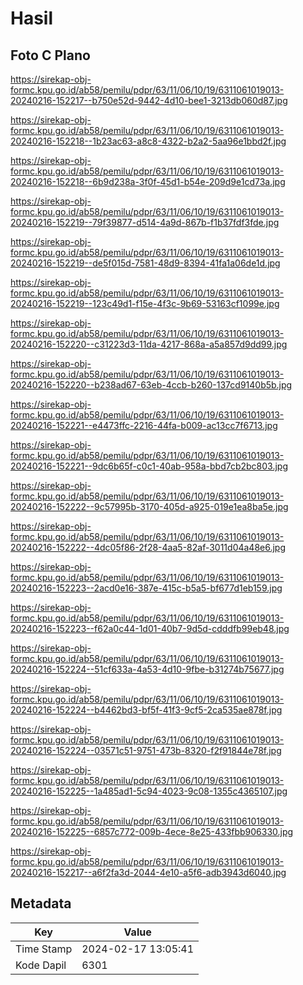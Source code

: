 # Hasil

## Foto C Plano

https://sirekap-obj-formc.kpu.go.id/ab58/pemilu/pdpr/63/11/06/10/19/6311061019013-20240216-152217--b750e52d-9442-4d10-bee1-3213db060d87.jpg

https://sirekap-obj-formc.kpu.go.id/ab58/pemilu/pdpr/63/11/06/10/19/6311061019013-20240216-152218--1b23ac63-a8c8-4322-b2a2-5aa96e1bbd2f.jpg

https://sirekap-obj-formc.kpu.go.id/ab58/pemilu/pdpr/63/11/06/10/19/6311061019013-20240216-152218--6b9d238a-3f0f-45d1-b54e-209d9e1cd73a.jpg

https://sirekap-obj-formc.kpu.go.id/ab58/pemilu/pdpr/63/11/06/10/19/6311061019013-20240216-152219--79f39877-d514-4a9d-867b-f1b37fdf3fde.jpg

https://sirekap-obj-formc.kpu.go.id/ab58/pemilu/pdpr/63/11/06/10/19/6311061019013-20240216-152219--de5f015d-7581-48d9-8394-41fa1a06de1d.jpg

https://sirekap-obj-formc.kpu.go.id/ab58/pemilu/pdpr/63/11/06/10/19/6311061019013-20240216-152219--123c49d1-f15e-4f3c-9b69-53163cf1099e.jpg

https://sirekap-obj-formc.kpu.go.id/ab58/pemilu/pdpr/63/11/06/10/19/6311061019013-20240216-152220--c31223d3-11da-4217-868a-a5a857d9dd99.jpg

https://sirekap-obj-formc.kpu.go.id/ab58/pemilu/pdpr/63/11/06/10/19/6311061019013-20240216-152220--b238ad67-63eb-4ccb-b260-137cd9140b5b.jpg

https://sirekap-obj-formc.kpu.go.id/ab58/pemilu/pdpr/63/11/06/10/19/6311061019013-20240216-152221--e4473ffc-2216-44fa-b009-ac13cc7f6713.jpg

https://sirekap-obj-formc.kpu.go.id/ab58/pemilu/pdpr/63/11/06/10/19/6311061019013-20240216-152221--9dc6b65f-c0c1-40ab-958a-bbd7cb2bc803.jpg

https://sirekap-obj-formc.kpu.go.id/ab58/pemilu/pdpr/63/11/06/10/19/6311061019013-20240216-152222--9c57995b-3170-405d-a925-019e1ea8ba5e.jpg

https://sirekap-obj-formc.kpu.go.id/ab58/pemilu/pdpr/63/11/06/10/19/6311061019013-20240216-152222--4dc05f86-2f28-4aa5-82af-3011d04a48e6.jpg

https://sirekap-obj-formc.kpu.go.id/ab58/pemilu/pdpr/63/11/06/10/19/6311061019013-20240216-152223--2acd0e16-387e-415c-b5a5-bf677d1eb159.jpg

https://sirekap-obj-formc.kpu.go.id/ab58/pemilu/pdpr/63/11/06/10/19/6311061019013-20240216-152223--f62a0c44-1d01-40b7-9d5d-cdddfb99eb48.jpg

https://sirekap-obj-formc.kpu.go.id/ab58/pemilu/pdpr/63/11/06/10/19/6311061019013-20240216-152224--51cf633a-4a53-4d10-9fbe-b31274b75677.jpg

https://sirekap-obj-formc.kpu.go.id/ab58/pemilu/pdpr/63/11/06/10/19/6311061019013-20240216-152224--b4462bd3-bf5f-41f3-9cf5-2ca535ae878f.jpg

https://sirekap-obj-formc.kpu.go.id/ab58/pemilu/pdpr/63/11/06/10/19/6311061019013-20240216-152224--03571c51-9751-473b-8320-f2f91844e78f.jpg

https://sirekap-obj-formc.kpu.go.id/ab58/pemilu/pdpr/63/11/06/10/19/6311061019013-20240216-152225--1a485ad1-5c94-4023-9c08-1355c4365107.jpg

https://sirekap-obj-formc.kpu.go.id/ab58/pemilu/pdpr/63/11/06/10/19/6311061019013-20240216-152225--6857c772-009b-4ece-8e25-433fbb906330.jpg

https://sirekap-obj-formc.kpu.go.id/ab58/pemilu/pdpr/63/11/06/10/19/6311061019013-20240216-152217--a6f2fa3d-2044-4e10-a5f6-adb3943d6040.jpg


## Metadata

| Key        | Value               |
| ---------- | ------------------- |
| Time Stamp | 2024-02-17 13:05:41 |
| Kode Dapil | 6301                |



